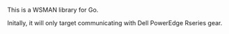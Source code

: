 This is a WSMAN library for Go.

Initally, it will only target communicating with Dell PowerEdge Rseries gear.

